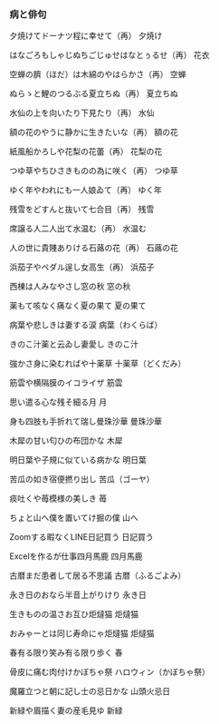 ### 病と俳句

夕焼けてドーナツ程に幸せて（再）								夕焼け	

はなごろもしゃじぬちごじゅせはなとぅるせ（再）		花衣

空蝉の臍（ほだ）は木綿のやはらかさ（再）					空蝉

ぬらゝと鯉のつるぶる夏立ちぬ（再）								夏立ちぬ

水仙の上を向いたり下見たり（再）									水仙

額の花のやうに静かに生きたいな（再）							額の花

紙風船かろしや花梨の花蕾（再）										花梨の花

つゆ草やちひさきものの為に咲く（再）							つゆ草

ゆく年やわれにも一人娘ゐて（再）									ゆく年

残雪をどすんと抜いて七合目（再）									残雪

席譲る人二人出て水温む（再）											水温む

人の世に貴賤ありける石蕗の花（再）								石蕗の花

浜茄子やペダル逞し女高生（再）										浜茄子

西棟は人みなやさし窓の秋													窓の秋

薬もて咳なく痛なく夏の果て												夏の果て

病葉や悲しきは妻する涙														病葉（わくらば）

きのこ汁薬と云ゐし妻愛し													きのこ汁

強かさ身に染むればや十薬草												十薬草（どくだみ）

筋雲や横隔膜のイコライザ													筋雲

思い遣る心な残そ細る月														月

身も四肢も手折れて瑞し曼珠沙華										曼珠沙華

木犀の甘い匂ひの布団かな													木犀

明日葉や子規に似ている病かな											明日葉

苦瓜の如き宿便撚り出し														苦瓜（ゴーヤ）

痰吐くや苺模様の美しき														苺

ちょと山へ僕を置いてけ掘の僕											山へ

Zoomする暇なくLINE日記買う											日記買う

Excelを作るが仕事四月馬鹿												四月馬鹿

古暦まだ患者して居る不思議												古暦（ふるごよみ）

永き日のおなら半音上がりけり											永き日

生きものの温さお互ひ炬燵猫												炬燵猫

おみゃーとは同じ寿命にゃ炬燵猫										炬燵猫

春有る限り笑み有る限り歩く												春

骨皮に痛む肉付けかぼちゃ祭												ハロウィン（かぼちゃ祭）

魔羅立つと朝に記し士の忌日かな										山頭火忌日

新緑や眉描く妻の産毛見ゆ													新緑



